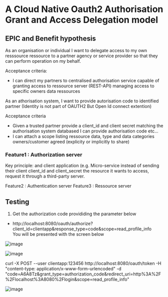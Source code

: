 # A Cloud Native Oauth2 Authorisation Grant  and Access Delegation model


## EPIC and Benefit hypothesis

As an organisation or individual  I want to delegate access to my own resssource ressource to a partner agency or service provider so that they can perform operation on my behalf.

Acceptance criteria:

- I can direct my partners to centralised authorisation service capable of granting access to ressource server (REST-API) managing access to specific owners data ressources


As an athorisation system, I want to provide autorisation code to identified partner (Identity is not part of OAUTH2 But Open Id connect extention)

Acceptance criteria

- Given a trusted partner provide a client_id and client secret matching the authorisation system databased I can provide authorisation code etc...
- I can attach a scope listing  ressource data, type and data categories owners/customer agreed (explicity or implicitly to share)




### Feature1 : Authorization server
Key principle: and client application (e.g. Micro-service instead of sending their client client_id and client_secret the resource it wants to access, request it through 
a third-party server.

Feature2 : Authentication server
Feature3 : Ressource server


## Testing 

1) Get the authorization code provididing the parameter below

- http://localhost:8080/oauth/authorize?client_id=clientapp&response_type=code&scope=read_profile_info	
You will be presented with the screen below 

![image](https://user-images.githubusercontent.com/17228294/92304085-43e30e80-efbe-11ea-8eb4-bd4d467aaca2.png)


![image](https://user-images.githubusercontent.com/17228294/92304193-1185e100-efbf-11ea-845d-56e5ad38263b.png)










curl -X POST --user clientapp:123456 http://localhost:8080/oauth/token  -H "content-type: application/x-www-form-urlencoded" -d "code=A6A8Tz&grant_type=authorization_code&redirect_uri=http%3A%2F%2Flocalhost%3A8080%2Flogin&scope=read_profile_info"


![image](https://user-images.githubusercontent.com/17228294/92223475-d9f63680-eee3-11ea-84b0-2f8085208e8e.png)
